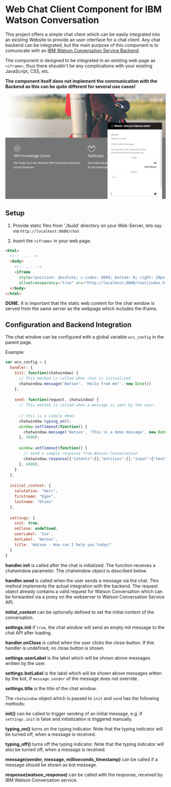 # Web Chat Client Component for IBM Watson Conversation

This project offers a simple chat client which can be easily integrated into an existing Website to provide an user interface for a chat client. Any chat backend can be integrated, but the main purpose of this component is to comunicate with an [IBM Watson Conversation Service Backend](https://www.ibm.com/watson/services/conversation/).

The component is designed to be integrated in an existing web page as `<iframe>`, thus there shouldn't be any complications with your existing JavaScript, CSS, etc.

**The component itself does not implement the communication with the Backend as this can be quite different for several use cases!**

![Screenshot](./screenshot.png)

## Setup

1. Provide static files from './build' directory on your Web-Server, lets say via `http://localhost:8080/chat`

2. Insert the `<iframe>` in your web page.

  ```html
  <html>
    <!-- ... -->
    <body>
      <!-- ... -->
      <iframe 
        style="position: absolute; z-index: 9999; bottom: 0; right: 20px; width: 300px; height: 420px; background: transparent none;"
        allowtransparency="true" src="http://localhost:8080/chat/index.html"></iframe>
    </body>
  </html>
  ```

**DONE.** It is important that the static web content for the chat window is served from the same server as the webpage which includes the iframe.

## Configuration and Backend Integration

The chat window can be configured with a global variable `wcs_config` in the parent page.

Example: 

```javascript
var wcs_config = {
  handler: {
    init: function(chatwindow) {
      // This method is called when chat is initialized
      chatwindow.message('Watson', 'Hello from me!', new Date())
    },

    send: function(request, chatwindow) {
      // This method is called when a message is sent by the user.
      
      // this is a simple demo:
      chatwindow.typing_on();
      window.setTimeout(function() {
        chatwindow.message('Watson', 'This is a demo message', new Date());
      }, 3000); 

      window.setTimeout(function() {
        // Send a sample response from Watson Conversation
        chatwindow.response({"intents":[],"entities":[],"input":{"text":"Hello"},"output":{"text":["Ich habe Sie nicht verstanden. Bitte formulieren Sie Ihre Aussage neu."],"nodes_visited":["Andernfalls"],"log_messages":[]},"context":{"conversation_id":"a5133615-eb02-4cc6-9a3d-f86803f3bccf","system":{"dialog_stack":[{"dialog_node":"root"}],"dialog_turn_counter":1,"dialog_request_counter":1,"_node_output_map":{"Andernfalls":[0]},"branch_exited":true,"branch_exited_reason":"completed"}}});
      }, 4000);
    }
  },

  initial_context: {
    salutation: "Herr",
    firstname: "Egon",
    lastname: "Olsen"
  },

  settings: {
    init: true,
    onClose: undefined,
    userLabel: 'Sie',
    botLabel: 'Watson',
    title: 'Watson - How can I help you today?'
  }
}
```

**handler.init** is called after the chat is initialized. The function receives a chatwindow parameter. The chatwindow object is described below.

**handler.send** is called when the user sends a message via the chat. This method implements the actual integration with the backend. The request object already contains a valid request for Watson Conversation which can be forwarded via a proxy on the webserver to Watson Conversation Service API.

**initial_context** can be optionally defined to set the initial context of the conversation.

**settings.init** if `true`, the chat window will send an empty init message to the chat API after loading.

**handler.onClose** is called when the user clicks the close-button. If this handler is undefined, no close button is shown.

**settings.userLabel** is the label which will be shown above messages written by the user.

**settings.botLabel** is the label which will be shown above messages witten by the bot, if `message.sender` of the message does not override.

**settings.title** is the title of the chat window.

The `chatwindow` object which is passed to `init` and `send` has the following methods:

**init()** can be called to trigger sending of an initial message, e.g. if `settings.init` is false and initialization is triggered manually.

**typing_on()** turns on the typing indicator. Note that the typing indicator will be turned off, when a message is received.

**typing_off()** turns off the typing indicator. Note that the typing indicator will also be turned off, when a message is received.

**message(sender, message, milliseconds_timestamp)** can be called if a message should be shown as bot message.

**response(watson_response)** can be called with the response, received by IBM Watson Conversation service.